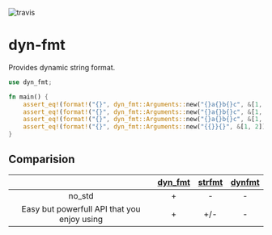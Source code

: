 ![travis](https://travis-ci.org/A1-Triard/dyn-fmt.svg?branch=master)

# dyn-fmt

Provides dynamic string format.

```rust
use dyn_fmt;

fn main() {
    assert_eq!(format!("{}", dyn_fmt::Arguments::new("{}a{}b{}c", &[1, 2, 3])), "1a2b3c");
    assert_eq!(format!("{}", dyn_fmt::Arguments::new("{}a{}b{}c", &[1, 2, 3, 4])), "1a2b3c");
    assert_eq!(format!("{}", dyn_fmt::Arguments::new("{}a{}b{}c", &[1, 2])), "1a2bc");
    assert_eq!(format!("{}", dyn_fmt::Arguments::new("{{}}{}", &[1, 2])), "{}1");
}
```
## Comparision

|                                           | [dyn_fmt](https://crates.io/crates/dyn_fmt) | [strfmt](https://crates.io/crates/strfmt) | [dynfmt](https://crates.io/crates/dynfmt) |
|:-----------------------------------------:|:-------------------------------------------:|:-----------------------------------------:|:-----------------------------------------:|
|                 no_std                    |                      +                      |                       -                   |                      -                    |
|Easy but powerfull API that you enjoy using|                      +                      |                      +/-                  |                      -                    |
